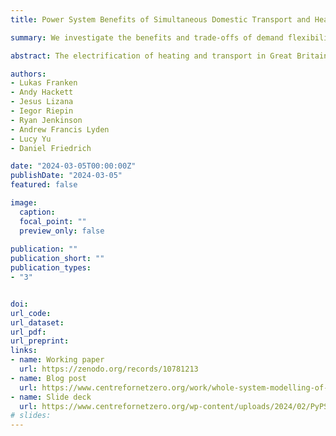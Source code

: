 ```yaml
---
title: Power System Benefits of Simultaneous Domestic Transport and Heating Flexibility in Great Britain's Energy Transition

summary: We investigate the benefits and trade-offs of demand flexibility from EVs and heat pumps in Great Britain.

abstract: The electrification of heating and transport in Great Britain will allow households to provide more flexibility to the grid. Previous studies show how domestic demand flexibility enables more renewable generation to be usable and reduces the required capacity expansion of both network and dispatchable generation. However, it remains less clear how flexibility in transport and heat interact and how the achieved benefits are spatially distributed. This research addresses these questions using a novel linear optimisation model PyPSA-FES, designed to simulate optimistic and pessimistic transition pathways in National Grid ESO Future Energy Scenarios. PyPSA-FES models the future power system in Great Britain at high spatiotemporal resolution and integrates demand flexibility from both smart charging electric vehicles and thermal storage-coupled heat pumps. The model then optimises the trade-off between reinforcing the grid to align charging and heating profiles with renewable generation versus expanding dispatchable generation capacity. The results show that from 2030, under optimistic transition assumptions, domestic demand flexibility can enable an additional 20-30 TWh of renewable generation annually and reduce dispatchable generation and distribution network capacity by ∼20 GW each, resulting in a total cost reduction of around £5bn yearly. However, further experiments suggest that half of the total system cost reduction is already achieved by only 25% of electric vehicles alone, while the benefits of flexible heating are almost linear with rollout. Further, the cross-sectoral analysis shows that each sector’s flexibility substantially affects the benefits achieved in the other. The findings indicate that once smart electric vehicle charging reaches a 25% penetration rate in households, minimal benefits are observed for implementing smart 12-hour thermal storages for heating flexibility at the national level. Additionally, smart heating benefits decrease by 90% across all metrics when only pre-heating (without thermal storages) is considered. Spatially, demand flexibility is often considered to alleviate the need for north-south transmission grid expansion. While neither confirmed nor opposed here, the results highlight a more nuanced dynamic where generation capacities are moved closer to demand centres, enhancing connectivity within UK sub-regions through ∼1000 GWkm of additional transmission grid capacity.

authors:
- Lukas Franken
- Andy Hackett
- Jesus Lizana
- Iegor Riepin
- Ryan Jenkinson
- Andrew Francis Lyden
- Lucy Yu
- Daniel Friedrich

date: "2024-03-05T00:00:00Z"
publishDate: "2024-03-05"
featured: false

image:
  caption:
  focal_point: ""
  preview_only: false
  
publication: ""
publication_short: ""
publication_types:
- "3"


doi:
url_code:
url_dataset:
url_pdf:
url_preprint: 
links:
- name: Working paper 
  url: https://zenodo.org/records/10781213
- name: Blog post
  url: https://www.centrefornetzero.org/work/whole-system-modelling-of-future-energy-scenarios-domestic-gb-demand-flexibility/
- name: Slide deck
  url: https://www.centrefornetzero.org/wp-content/uploads/2024/02/PyPSA-FES-CNZ-summary-slides.pdf
# slides:
---
```


